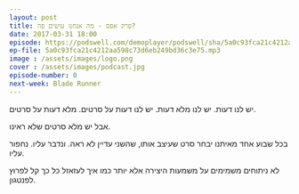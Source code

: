 ```yaml
---
layout: post
title: פרק אפס - מה אנחנו עושים פה?
date: 2017-03-31 18:00
episode: https://podswell.com/demoplayer/podswell/sha/5a0c93fca21c4212aa598c73d6eb249bd36c3e75.mp3?name=movietalker
ep-file: 5a0c93fca21c4212aa598c73d6eb249bd36c3e75.mp3
image : /assets/images/logo.png
cover : /assets/images/podcast.jpg
episode-number: 0
next-week: Blade Runner
---
```

יש לנו דעות. יש לנו מלא דעות. יש לנו דעות על סרטים. מלא דעות על סרטים.

אבל יש מלא סרטים שלא ראינו.

בכל שבוע אחד מאיתנו יבחר סרט שעיצב אותו, שהשני עדיין לא ראה. ונדבר עליו. נחפור עליו.

לא ניתוחים משמימים על משמעות היצירה אלא יותר כמו איך לעזאזל כל כך קל לפרוץ לפנטגון.
